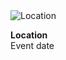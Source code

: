 <script>
var xhr = new XMLHttpRequest();
</script>

<div class="event">
  <img src="file.png" alt="Location"/>
  <p><b>Location</b><br/>Event date</p>
</div>

